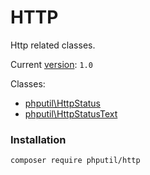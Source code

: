 # HTTP

Http related classes.

Current [version](http://semver.org/): `1.0`

Classes:

* [phputil\HttpStatus](https://github.com/thiagodp/rtti/blob/master/lib/HttpStatus.php)
* [phputil\HttpStatusText](https://github.com/thiagodp/rtti/blob/master/lib/HttpStatusText.php)

### Installation

```command
composer require phputil/http
```
